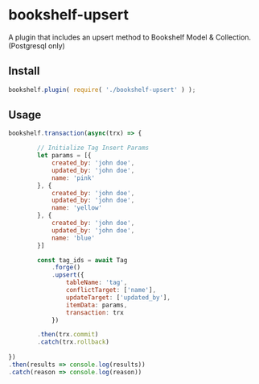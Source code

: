 # bookshelf-upsert
A plugin that includes an upsert method to Bookshelf Model &amp; Collection. (Postgresql only)

## Install

```javascript
bookshelf.plugin( require( './bookshelf-upsert' ) );
```

## Usage

```javascript
bookshelf.transaction(async(trx) => {

        // Initialize Tag Insert Params
        let params = [{
            created_by: 'john doe',
            updated_by: 'john doe',
            name: 'pink'
        }, {
            created_by: 'john doe',
            updated_by: 'john doe',
            name: 'yellow'
        }, {
            created_by: 'john doe',
            updated_by: 'john doe',
            name: 'blue'
        }]

        const tag_ids = await Tag
            .forge()
            .upsert({
                tableName: 'tag',
                conflictTarget: ['name'],
                updateTarget: ['updated_by'],
                itemData: params,
                transaction: trx
            })

        .then(trx.commit)
        .catch(trx.rollback)
        
})
.then(results => console.log(results))
.catch(reason => console.log(reason))
```
